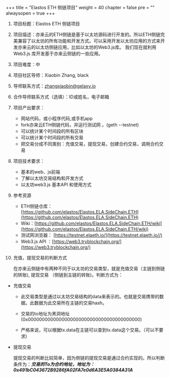 +++
title = "Elastos ETH 侧链项目"
weight = 40
chapter = false
pre = ""
alwaysopen = true
+++

1. 项目标题：Elastos ETH 侧链项目
2. 项目描述：亦来云的ETH侧链是基于以太坊源码进行开发的。所以ETH侧链完美兼容了以太坊的所有功能和开发方式。可以采用开发以太坊应用的方式来开发亦来云的以太坊侧链应用，比如以太坊的Web3.js库。
我们现在就利用Web3.js 库开发基于亦来云侧链的一些应用。
3. 项目难度：中
4. 项目社区导师：Xiaobin Zhang, black
5. 导师联系方式：zhangxiaobin@gelaxy.io
6. 合作导师联系方式（选填）：ID或姓名，电子邮箱
7. 项目产出要求：

   - 网站代码，或小程序代码,或手机app
   - fork亦来云ETH侧链代码，并运行测试网 。(geth --testnet)
   - 可以统计某个时间段的所有区块
   - 可以统计某个时间段的所有交易
   - 把交易分成不同类别：充值交易，提现交易，创建合约交易，调用合约交易

8. 项目技术要求：
   - 基本的web、js前端
   - 了解以太坊交易结构和开发方式 
   - 以太坊web3.js 基本API 和使用方式
   
9. 参考资源
   - ETH侧链仓库：[https://github.com/elastos/Elastos.ELA.SideChain.ETH](https://github.com/elastos/Elastos.ELA.SideChain.ETH)
   - Wiki：[https://github.com/elastos/Elastos.ELA.SideChain.ETH/wiki](https://github.com/elastos/Elastos.ELA.SideChain.ETH/wiki)
   - 测试网浏览器： [https://testnet.elaeth.io/](https://testnet.elaeth.io//)
   - Web3.js API ：[https://web3.tryblockchain.org/](https://web3.tryblockchain.org/)
 
 
10. 充值，提现交易的判断方式

	在亦来云侧链中有两种不同于以太坊的交易类型，就是充值交易（主链到侧链的转账), 提现交易 （侧链到主链的转账)。判断方式为：

-  充值交易 
   
   - 此交易类型是通过以太坊交易结构的data来表示的。也就是交易携带的数据。此数据为此交易所在主链的交易hash。
   
   - 交易的to地址为黑洞地址(0x0000000000000000000000000000000000000000)
   
   - 严格来说，可以根据tx.data在主链可以查到tx.data这个交易。（可以不要求)
   
- 提现交易

	提现交易的判断比较简单，因为侧链的提现交易是通过合约实现的。所以判断条件为：***交易的To为合约地址，地址为：0x491bC043672B9286fA02FA7e0d6A3E5A0384A31A***


